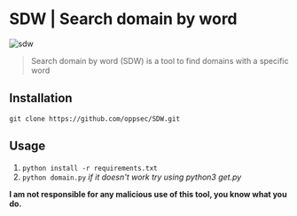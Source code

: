 # SDW | Search domain by word

![sdw](https://i.imgur.com/mB7TCJn.jpg)

> Search domain by word (SDW) is a tool to find domains with a specific word

## Installation
`git clone https://github.com/oppsec/SDW.git`

## Usage
1. `python install -r requirements.txt`  
2. `python domain.py` *if it doesn't work try using python3 get.py*

**I am not responsible for any malicious use of this tool, you know what you do.**
